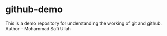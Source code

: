 # github-demo
This is a demo repository for understanding the working of git and github.
<br>
Author - Mohammad Safi Ullah

